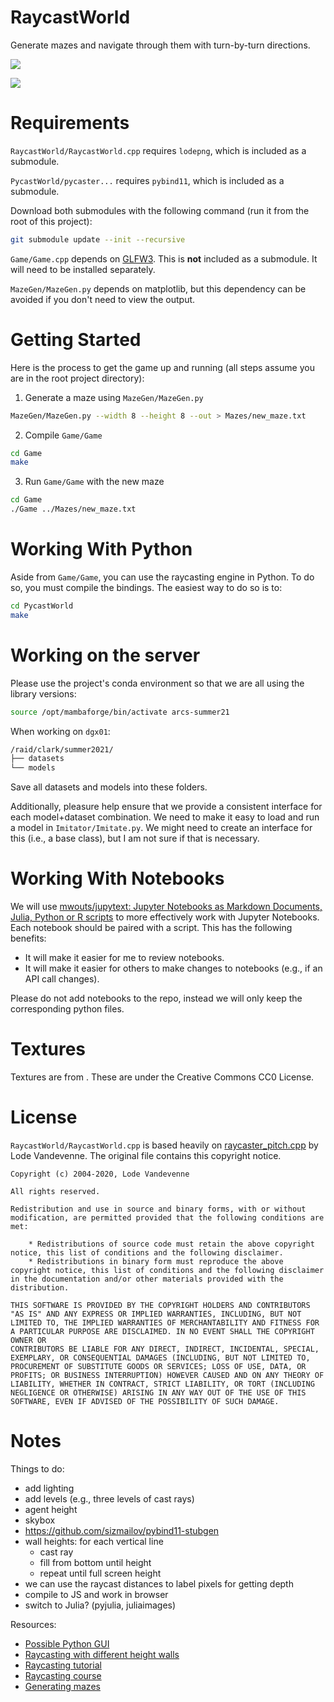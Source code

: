 # RaycastWorld

Generate mazes and navigate through them with turn-by-turn directions.

![](demo.png)

![](unreal-example.png)

# Requirements

`RaycastWorld/RaycastWorld.cpp` requires `lodepng`, which is included as a submodule.

`PycastWorld/pycaster...` requires `pybind11`, which is included as a submodule.

Download both submodules with the following command (run it from the root of this project):

```bash
git submodule update --init --recursive
```

`Game/Game.cpp` depends on [GLFW3](https://www.glfw.org/). This is **not** included as a submodule. It will need to be installed separately.

`MazeGen/MazeGen.py` depends on matplotlib, but this dependency can be avoided if you don't need to view the output.

# Getting Started

Here is the process to get the game up and running (all steps assume you are in the root project directory):

1. Generate a maze using `MazeGen/MazeGen.py`

```bash
MazeGen/MazeGen.py --width 8 --height 8 --out > Mazes/new_maze.txt
```

2. Compile `Game/Game`

```bash
cd Game
make
```

3. Run `Game/Game` with the new maze

```bash
cd Game
./Game ../Mazes/new_maze.txt
```

# Working With Python

Aside from `Game/Game`, you can use the raycasting engine in Python. To do so, you must compile the bindings. The easiest way to do so is to:

```bash
cd PycastWorld
make
```

# Working on the server

Please use the project's conda environment so that we are all using the library versions:

```bash
source /opt/mambaforge/bin/activate arcs-summer21
```

When working on `dgx01`:

```bash
/raid/clark/summer2021/
├── datasets
└── models
```

Save all datasets and models into these folders.

Additionally, pleasure help ensure that we provide a consistent interface for each model+dataset combination. We need to make it easy to load and run a model in `Imitator/Imitate.py`. We might need to create an interface for this (i.e., a base class), but I am not sure if that is necessary.

# Working With Notebooks

We will use [mwouts/jupytext: Jupyter Notebooks as Markdown Documents, Julia, Python or R scripts](https://github.com/mwouts/jupytext "mwouts/jupytext: Jupyter Notebooks as Markdown Documents, Julia, Python or R scripts") to more effectively work with Jupyter Notebooks. Each notebook should be paired with a script. This has the following benefits:

- It will make it easier for me to review notebooks.
- It will make it easier for others to make changes to notebooks (e.g., if an API call changes).

Please do not add notebooks to the repo, instead we will only keep the corresponding python files.

# Textures

Textures are from [](https://cc0textures.com/). These are under the Creative Commons CC0 License.

# License

`RaycastWorld/RaycastWorld.cpp` is based heavily on [raycaster_pitch.cpp](https://lodev.org/cgtutor/files/raycaster_pitch.cpp) by Lode Vandevenne. The original file contains this copyright notice.

```
Copyright (c) 2004-2020, Lode Vandevenne

All rights reserved.

Redistribution and use in source and binary forms, with or without modification, are permitted provided that the following conditions are met:

    * Redistributions of source code must retain the above copyright notice, this list of conditions and the following disclaimer.
    * Redistributions in binary form must reproduce the above copyright notice, this list of conditions and the following disclaimer in the documentation and/or other materials provided with the distribution.

THIS SOFTWARE IS PROVIDED BY THE COPYRIGHT HOLDERS AND CONTRIBUTORS
"AS IS" AND ANY EXPRESS OR IMPLIED WARRANTIES, INCLUDING, BUT NOT
LIMITED TO, THE IMPLIED WARRANTIES OF MERCHANTABILITY AND FITNESS FOR
A PARTICULAR PURPOSE ARE DISCLAIMED. IN NO EVENT SHALL THE COPYRIGHT OWNER OR
CONTRIBUTORS BE LIABLE FOR ANY DIRECT, INDIRECT, INCIDENTAL, SPECIAL,
EXEMPLARY, OR CONSEQUENTIAL DAMAGES (INCLUDING, BUT NOT LIMITED TO,
PROCUREMENT OF SUBSTITUTE GOODS OR SERVICES; LOSS OF USE, DATA, OR
PROFITS; OR BUSINESS INTERRUPTION) HOWEVER CAUSED AND ON ANY THEORY OF
LIABILITY, WHETHER IN CONTRACT, STRICT LIABILITY, OR TORT (INCLUDING
NEGLIGENCE OR OTHERWISE) ARISING IN ANY WAY OUT OF THE USE OF THIS
SOFTWARE, EVEN IF ADVISED OF THE POSSIBILITY OF SUCH DAMAGE.
```

# Notes

Things to do:

- add lighting
- add levels (e.g., three levels of cast rays)
- agent height
- skybox
- https://github.com/sizmailov/pybind11-stubgen
- wall heights: for each vertical line
    + cast ray
    + fill from bottom until height
    + repeat until full screen height
- we can use the raycast distances to label pixels for getting depth
- compile to JS and work in browser
- switch to Julia? (pyjulia, juliaimages)

Resources:

- [Possible Python GUI](https://old.reddit.com/r/DearPyGui/comments/jp0upr/load_image_from_numpy/)
- [Raycasting with different height walls](https://stackoverflow.com/questions/47239797/ray-casting-with-different-height-size/)
- [Raycasting tutorial](https://lodev.org/cgtutor/)
- [Raycasting course](https://courses.pikuma.com/courses/raycasting)
- [Generating mazes](https://weblog.jamisbuck.org/2011/2/7/maze-generation-algorithm-recap)
